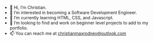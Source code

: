 - 👋 Hi, I’m Christian.
- 👀 I’m interested in becoming a Software Development Engineer.
- 🌱 I’m currently learning HTML, CSS, and Javascript.
- 💞️ I’m looking to find and work on beginner level projects to add to my portfolio.
- 📫 You can reach me at christianmaxrodney@outlook.com

<!---
crodn001/crodn001 is a ✨ special ✨ repository because its `README.md` (this file) appears on your GitHub profile.
You can click the Preview link to take a look at your changes.
--->
